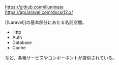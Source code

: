 <https://github.com/illuminate>  
<https://api.laravel.com/docs/12.x/>

[[Laravel]]の基本部分にあたる名前空間。  

* Http
* Auth
* Database
* Cache

など、各種サービスやコンポーネントが提供されている。
